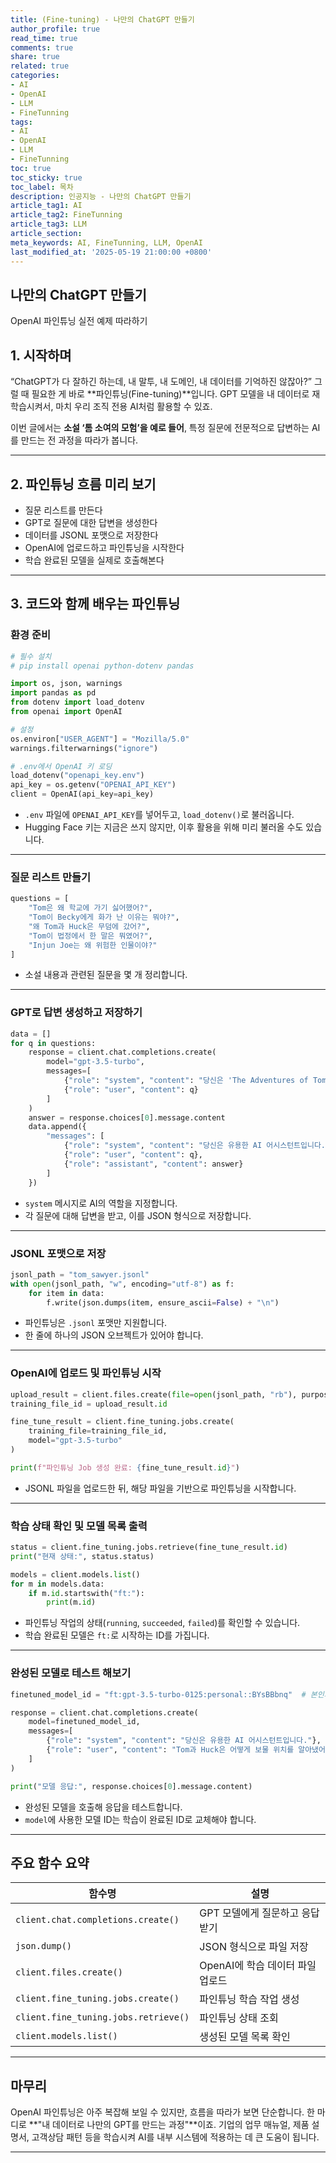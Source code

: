 ```yaml
---
title: (Fine-tuning) - 나만의 ChatGPT 만들기
author_profile: true
read_time: true
comments: true
share: true
related: true
categories:
- AI
- OpenAI
- LLM
- FineTunning
tags:
- AI
- OpenAI
- LLM
- FineTunning
toc: true
toc_sticky: true
toc_label: 목차
description: 인공지능 - 나만의 ChatGPT 만들기
article_tag1: AI
article_tag2: FineTunning
article_tag3: LLM
article_section: 
meta_keywords: AI, FineTunning, LLM, OpenAI
last_modified_at: '2025-05-19 21:00:00 +0800'
---
```



## 나만의 ChatGPT 만들기

OpenAI 파인튜닝 실전 예제 따라하기

## 1. 시작하며

“ChatGPT가 다 잘하긴 하는데, 내 말투, 내 도메인, 내 데이터를 기억하진 않잖아?”
그럴 때 필요한 게 바로 \*\*파인튜닝(Fine-tuning)\*\*입니다.
GPT 모델을 내 데이터로 재학습시켜서, 마치 우리 조직 전용 AI처럼 활용할 수 있죠.

이번 글에서는 **소설 ‘톰 소여의 모험’을 예로 들어**, 특정 질문에 전문적으로 답변하는 AI를 만드는 전 과정을 따라가 봅니다.

---

## 2. 파인튜닝 흐름 미리 보기

* 질문 리스트를 만든다
* GPT로 질문에 대한 답변을 생성한다
* 데이터를 JSONL 포맷으로 저장한다
* OpenAI에 업로드하고 파인튜닝을 시작한다
* 학습 완료된 모델을 실제로 호출해본다

---

## 3. 코드와 함께 배우는 파인튜닝

### 환경 준비

```python
# 필수 설치
# pip install openai python-dotenv pandas
```

```python
import os, json, warnings
import pandas as pd
from dotenv import load_dotenv
from openai import OpenAI

# 설정
os.environ["USER_AGENT"] = "Mozilla/5.0"
warnings.filterwarnings("ignore")

# .env에서 OpenAI 키 로딩
load_dotenv("openapi_key.env")
api_key = os.getenv("OPENAI_API_KEY")
client = OpenAI(api_key=api_key)
```

* `.env` 파일에 `OPENAI_API_KEY`를 넣어두고, `load_dotenv()`로 불러옵니다.
* Hugging Face 키는 지금은 쓰지 않지만, 이후 활용을 위해 미리 불러올 수도 있습니다.

---

### 질문 리스트 만들기

```python
questions = [
    "Tom은 왜 학교에 가기 싫어했어?",
    "Tom이 Becky에게 화가 난 이유는 뭐야?",
    "왜 Tom과 Huck은 무덤에 갔어?",
    "Tom이 법정에서 한 말은 뭐였어?",
    "Injun Joe는 왜 위험한 인물이야?"
]
```

* 소설 내용과 관련된 질문을 몇 개 정리합니다.

---

### GPT로 답변 생성하고 저장하기

```python
data = []
for q in questions:
    response = client.chat.completions.create(
        model="gpt-3.5-turbo",
        messages=[
            {"role": "system", "content": "당신은 'The Adventures of Tom Sawyer' 전문가인 AI 어시스턴트입니다."},
            {"role": "user", "content": q}
        ]
    )
    answer = response.choices[0].message.content
    data.append({
        "messages": [
            {"role": "system", "content": "당신은 유용한 AI 어시스턴트입니다."},
            {"role": "user", "content": q},
            {"role": "assistant", "content": answer}
        ]
    })
```

* `system` 메시지로 AI의 역할을 지정합니다.
* 각 질문에 대해 답변을 받고, 이를 JSON 형식으로 저장합니다.

---

### JSONL 포맷으로 저장

```python
jsonl_path = "tom_sawyer.jsonl"
with open(jsonl_path, "w", encoding="utf-8") as f:
    for item in data:
        f.write(json.dumps(item, ensure_ascii=False) + "\n")
```

* 파인튜닝은 `.jsonl` 포맷만 지원합니다.
* 한 줄에 하나의 JSON 오브젝트가 있어야 합니다.

---

### OpenAI에 업로드 및 파인튜닝 시작

```python
upload_result = client.files.create(file=open(jsonl_path, "rb"), purpose="fine-tune")
training_file_id = upload_result.id

fine_tune_result = client.fine_tuning.jobs.create(
    training_file=training_file_id,
    model="gpt-3.5-turbo"
)

print(f"파인튜닝 Job 생성 완료: {fine_tune_result.id}")
```

* JSONL 파일을 업로드한 뒤, 해당 파일을 기반으로 파인튜닝을 시작합니다.

---

### 학습 상태 확인 및 모델 목록 출력

```python
status = client.fine_tuning.jobs.retrieve(fine_tune_result.id)
print("현재 상태:", status.status)

models = client.models.list()
for m in models.data:
    if m.id.startswith("ft:"):
        print(m.id)
```

* 파인튜닝 작업의 상태(`running`, `succeeded`, `failed`)를 확인할 수 있습니다.
* 학습 완료된 모델은 `ft:`로 시작하는 ID를 가집니다.

---

### 완성된 모델로 테스트 해보기

```python
finetuned_model_id = "ft:gpt-3.5-turbo-0125:personal::BYsBBbnq"  # 본인의 모델 ID로 변경

response = client.chat.completions.create(
    model=finetuned_model_id,
    messages=[
        {"role": "system", "content": "당신은 유용한 AI 어시스턴트입니다."},
        {"role": "user", "content": "Tom과 Huck은 어떻게 보물 위치를 알아냈어?"}
    ]
)

print("모델 응답:", response.choices[0].message.content)
```

* 완성된 모델을 호출해 응답을 테스트합니다.
* `model`에 사용한 모델 ID는 학습이 완료된 ID로 교체해야 합니다.

---

## 주요 함수 요약

| 함수명                                  | 설명                    |
| ------------------------------------ | --------------------- |
| `client.chat.completions.create()`   | GPT 모델에게 질문하고 응답 받기   |
| `json.dump()`                        | JSON 형식으로 파일 저장       |
| `client.files.create()`              | OpenAI에 학습 데이터 파일 업로드 |
| `client.fine_tuning.jobs.create()`   | 파인튜닝 학습 작업 생성         |
| `client.fine_tuning.jobs.retrieve()` | 파인튜닝 상태 조회            |
| `client.models.list()`               | 생성된 모델 목록 확인          |

---

## 마무리

OpenAI 파인튜닝은 아주 복잡해 보일 수 있지만, 흐름을 따라가 보면 단순합니다.
한 마디로 \*\*"내 데이터로 나만의 GPT를 만드는 과정"\*\*이죠.
기업의 업무 매뉴얼, 제품 설명서, 고객상담 패턴 등을 학습시켜 AI를 내부 시스템에 적용하는 데 큰 도움이 됩니다.

---